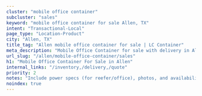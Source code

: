 ```yaml
---
cluster: "mobile office container"
subcluster: "sales"
keyword: "mobile office container for sale Allen, TX"
intent: "Transactional-Local"
page_type: "Location-Product"
city: "Allen, TX"
title_tag: "Allen mobile office container for sale | LC Container"
meta_description: "Mobile Office Container for sale with delivery in Allen, TX. LC Container — local Since 2003. Get pricing today."
url_slug: "/allen/mobile-office-container/sales"
h1: "Mobile Office Container For Sale in Allen"
internal_links: "/inventory,/delivery,/quote"
priority: 2
notes: "Include power specs (for reefer/office), photos, and availability."
noindex: true
---
```


<!-- TODO: Add unique city/inventory copy, images, and internal links here. -->
